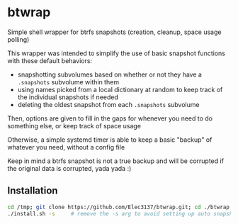 # btwrap
Simple shell wrapper for btrfs snapshots (creation, cleanup, space usage polling)

This wrapper was intended to simplify the use of basic snapshot functions with these default behaviors:
* snapshotting subvolumes based on whether or not they have a `.snapshots` subvolume within them
* using names picked from a local dictionary at random to keep track of the individual snapshots if needed
* deleting the oldest snapshot from each `.snapshots` subvolume
    
Then, options are given to fill in the gaps for whenever you need to do something else, or keep track of space usage

Otherwise, a simple systemd timer is able to keep a basic "backup" of whatever you need, without a config file

Keep in mind a btrfs snapshot is not a true backup and will be corrupted if the original data is corrupted, yada yada :)

## Installation

```sh
cd /tmp; git clone https://github.com/Elec3137/btwrap.git; cd ./btwrap
./install.sh -s     # remove the -s arg to avoid setting up auto snapshots
```
